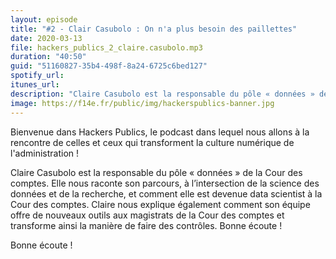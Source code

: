 ```yaml
---
layout: episode
title: "#2 - Clair Casubolo : On n'a plus besoin des paillettes"
date: 2020-03-13
file: hackers_publics_2_claire.casubolo.mp3
duration: "40:50"
guid: "51160827-35b4-498f-8a24-6725c6bed127"
spotify_url:
itunes_url:
description: "Claire Casubolo est la responsable du pôle « données » de la Cour des comptes. Elle nous raconte son parcours, à l’intersection de la science des données et de la recherche, et comment elle est devenue data scientist à la Cour des comptes. Claire nous explique également comment son équipe offre de nouveaux outils aux magistrats de la Cour des comptes et transforme ainsi la manière de faire des contrôles. Bonne écoute !"
image: https://f14e.fr/public/img/hackerspublics-banner.jpg
---
```


Bienvenue dans Hackers Publics, le podcast dans lequel nous allons à la rencontre de celles et ceux qui transforment la culture numérique de l'administration !

Claire Casubolo est la responsable du pôle « données » de la Cour des comptes. Elle nous raconte son parcours, à l’intersection de la science des données et de la recherche, et comment elle est devenue data scientist à la Cour des comptes. Claire nous explique également comment son équipe offre de nouveaux outils aux magistrats de la Cour des comptes et transforme ainsi la manière de faire des contrôles. Bonne écoute !

Bonne écoute !
